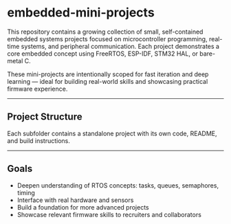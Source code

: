 # embedded-mini-projects
This repository contains a growing collection of small, self-contained embedded systems projects focused on microcontroller programming, real-time systems, and peripheral communication. Each project demonstrates a core embedded concept using FreeRTOS, ESP-IDF, STM32 HAL, or bare-metal C.

These mini-projects are intentionally scoped for fast iteration and deep learning — ideal for building real-world skills and showcasing practical firmware experience.

---

##  Project Structure

Each subfolder contains a standalone project with its own code, README, and build instructions.

---

##  Goals

- Deepen understanding of RTOS concepts: tasks, queues, semaphores, timing
- Interface with real hardware and sensors
- Build a foundation for more advanced projects 
- Showcase relevant firmware skills to recruiters and collaborators

